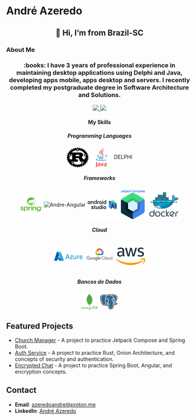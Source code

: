 # André Azeredo
<h2 align="center">👋 Hi, I’m from Brazil-SC</h2>

### About Me

<h3 align="center" >:books: I have 3 years of professional experience in maintaining desktop applications using Delphi and Java, developing apps mobile, apps desktop and servers. I recently completed my postgraduate degree in Software Architecture and Solutions.</h3>


<div align="center">
  <a href="https://github.com/DevAzeredo">
    <img src="https://github-readme-stats-git-masterrstaa-rickstaa.vercel.app/api?username=DevAzeredo&line_height=20&theme=onedark" />
  </a>
  <a href="https://github.com/DevAzeredo">
    <img src="https://github-readme-stats.vercel.app/api/top-langs/?username=DevAzeredo&layout=compact&theme=onedark" />
  </a>
</div>

<h4 align="center">My Skills</h4>
<div align="center" style="display: inline_block">
  <h5>Programming Languages</h5>
  <img align="center" alt="Andre-Rust" height="54" width="60" src="https://github.com/devicons/devicon/blob/master/icons/rust/rust-original.svg">
  <img align="center" alt="Andre-Java" height="54" width="60" src="https://github.com/devicons/devicon/blob/master/icons/java/java-original-wordmark.svg">
  DELPHI
  
  <h5>Frameworks</h5>
  <img align="center" alt="Andre-Spring" height="54" width="60" src="https://github.com/devicons/devicon/blob/master/icons/spring/spring-original-wordmark.svg">
  <img align="center" alt="Andre-Angular" height="42" width="50" src="https://user-images.githubusercontent.com/25181517/183890595-779a7e64-3f43-4634-bad2-eceef4e80268.png">
  <img align="center" alt="Andre-Android" height="80" width="80" src="https://github.com/devicons/devicon/blob/master/icons/androidstudio/androidstudio-original-wordmark.svg">
  <img align="center" alt="Andre-Compose" height="80" width="80" src="https://github.com/devicons/devicon/blob/master/icons/jetpackcompose/jetpackcompose-original-wordmark.svg">
   <img align="center" alt="Andre-Docker" height="80" width="80" src="https://github.com/devicons/devicon/blob/master/icons/docker/docker-original-wordmark.svg">

<h5>Cloud</h5>
<img align="center" alt="Andre-Azure" height="80" width="80" src="https://github.com/devicons/devicon/blob/master/icons/azure/azure-original-wordmark.svg">
<img align="center" alt="Andre-GCP" height="80" width="80" src="https://github.com/devicons/devicon/blob/master/icons/googlecloud/googlecloud-original-wordmark.svg">
<img align="center" alt="Andre-AWS" height="80" width="80" src="https://github.com/devicons/devicon/blob/master/icons/amazonwebservices/amazonwebservices-original-wordmark.svg">
  
  
  <h5>Bancos de Dados</h5>
  <img align="center" alt="Andre-MongoDB" height="46" width="46" src="https://github.com/devicons/devicon/blob/master/icons/mongodb/mongodb-plain-wordmark.svg">
  <img align="center" alt="Andre-PostgresSQL" height="42" width="50" src="https://github.com/devicons/devicon/blob/master/icons/postgresql/postgresql-original.svg">
</div>

## Featured Projects
- [Church Manager](https://github.com/DevAzeredo/ChurchManager-KMP-SpringBoot) - A project to practice Jetpack Compose and Spring Boot.
- [Auth Service](https://github.com/DevAzeredo/auth_service) - A project to practice Rust, Onion Architecture, and concepts of security and authentication.
- [Encrypted Chat](https://github.com/DevAzeredo/RealTimeCriptoChat) - A project to practice Spring Boot, Angular, and encryption concepts.



## Contact

- **Email**: azeredoandre@proton.me
- **LinkedIn**: [André Azeredo](https://www.linkedin.com/in/andr%C3%A9azeredo/)

